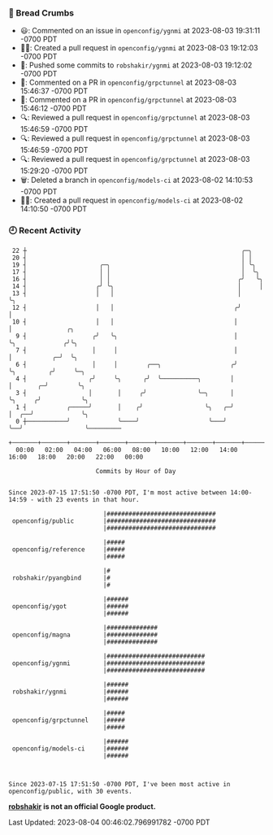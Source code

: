 ### 🍞 Bread Crumbs

 * 😃: Commented on an issue in `openconfig/ygnmi` at 2023-08-03 19:31:11 -0700 PDT
 * ✍🏼: Created a pull request in `openconfig/ygnmi` at 2023-08-03 19:12:03 -0700 PDT
 * 🚢: Pushed some commits to `robshakir/ygnmi` at 2023-08-03 19:12:02 -0700 PDT
 * 💬: Commented on a PR in  `openconfig/grpctunnel` at 2023-08-03 15:46:37 -0700 PDT
 * 💬: Commented on a PR in  `openconfig/grpctunnel` at 2023-08-03 15:46:12 -0700 PDT
 * 🔍: Reviewed a pull request in  `openconfig/grpctunnel` at 2023-08-03 15:46:59 -0700 PDT
 * 🔍: Reviewed a pull request in  `openconfig/grpctunnel` at 2023-08-03 15:46:59 -0700 PDT
 * 🔍: Reviewed a pull request in  `openconfig/grpctunnel` at 2023-08-03 15:29:20 -0700 PDT
 * 🗑: Deleted a branch in `openconfig/models-ci` at 2023-08-02 14:10:53 -0700 PDT
 * ✍🏼: Created a pull request in `openconfig/models-ci` at 2023-08-02 14:10:50 -0700 PDT

### 🕘 Recent Activity
```
 22 ┼                                                           ╭─╮
 20 ┤                                                           │ │
 19 ┤                    ╭─╮                                    │ ╰╮
 17 ┤                    │ │                                    │  ╰╮
 16 ┤                    │ │                                   ╭╯   ╰╮
 14 ┤                   ╭╯ ╰╮                                  │     │
 13 ┤                   │   │                                  │     ╰╮
 12 ┤                   │   │                                 ╭╯      │
 10 ┤                   │   │                                 │       │               ╭╮
  9 ┤                  ╭╯   ╰╮                                │       ╰╮             ╭╯╰╮
  7 ┤                  │     │                                │        │           ╭─╯  ╰╮
  6 ┤                  │     │        ╭──╮                   ╭╯        ╰╮         ╭╯     ╰─╮
  4 ┤                 ╭╯     ╰╮      ╭╯  ╰──────────╮        │          │       ╭─╯        ╰╮
  3 ┤                 │       │     ╭╯              ╰─╮      │          ╰╮     ╭╯           ╰╮
  1 ┤           ╭─────╯       │    ╭╯                 ╰╮   ╭─╯           │  ╭──╯             ╰╮
  0 ┼───────────╯             ╰────╯                   ╰───╯             ╰──╯                 ╰─────────
    +───────+───────+───────+───────+───────+───────+───────+───────+───────+───────+───────+───────+────
  00:00   02:00   04:00   06:00   08:00   10:00   12:00   14:00   16:00   18:00   20:00   22:00   00:00   

						Commits by Hour of Day


Since 2023-07-15 17:51:50 -0700 PDT, I'm most active between 14:00-14:59 - with 23 events in that hour.

```



```
                          |##############################
 openconfig/public        |##############################
                          |##############################

                          |#####
 openconfig/reference     |#####
                          |#####

                          |#
 robshakir/pyangbind      |#
                          |#

                          |######
 openconfig/ygot          |######
                          |######

                          |##############
 openconfig/magna         |##############
                          |##############

                          |###########################
 openconfig/ygnmi         |###########################
                          |###########################

                          |######
 robshakir/ygnmi          |######
                          |######

                          |#####
 openconfig/grpctunnel    |#####
                          |#####

                          |######
 openconfig/models-ci     |######
                          |######



Since 2023-07-15 17:51:50 -0700 PDT, I've been most active in openconfig/public, with 30 events.

```
**[robshakir](mailto:robjs@google.com) is not an official Google product.**  


Last Updated: 2023-08-04 00:46:02.796991782 -0700 PDT
